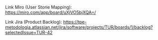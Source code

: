 Link Miro (User Storie Mapping):
https://miro.com/app/board/uXjVO5bjXQA=/


Link Jira (Product Backlog):
https://tpe-metodologia.atlassian.net/jira/software/projects/TUR/boards/1/backlog?selectedIssue=TUR-42
